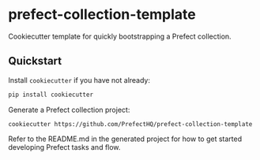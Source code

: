 # prefect-collection-template

Cookiecutter template for quickly bootstrapping a Prefect collection.

## Quickstart

Install `cookiecutter` if you have not already:

```bash
pip install cookiecutter
```

Generate a Prefect collection project:

```
cookiecutter https://github.com/PrefectHQ/prefect-collection-template
```

Refer to the README.md in the generated project for how to get started developing Prefect tasks and flow.